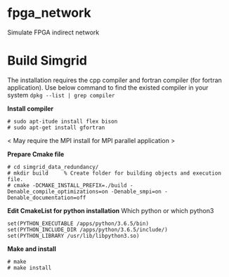 # fpga_network
Simulate FPGA indirect network

# Build Simgrid
The installation requires the cpp compiler and fortran compiler (for fortran application). Use below command to find the existed compiler in your system
`dpkg --list | grep compiler`

**Install compiler**
```
# sudo apt-itude install flex bison
# sudo apt-get install gfortran
```
< May require the MPI install for MPI parallel application >

**Prepare Cmake file**
```
# cd simgrid_data_redundancy/
# mkdir build     % Create folder for building objects and execution file. 
# cmake -DCMAKE_INSTALL_PREFIX=./build -Denable_compile_optimizations=on -Denable_smpi=on -Denable_documentation=off
```
**Edit CmakeList for python installation**
Which python or which python3
```
set(PYTHON_EXECUTABLE /apps/python/3.6.5/bin)
set(PYTHON_INCLUDE_DIR /apps/python/3.6.5/include/)
set(PYTHON_LIBRARY /usr/lib/libpython3.so)
```

**Make and install**
```
# make
# make install
```

